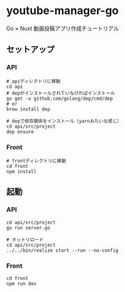# youtube-manager-go
Go × Nuxt 動画投稿アプリ作成チュートリアル

## セットアップ

### API

```bash:
# apiディレクトリに移動
cd api
# depがインストールされていなければインストール
go get -u github.com/golang/dep/cmd/dep
# or
brew install dep

# depで依存関係をインストール（yarnみたいな感じ）
cd api/src/project
dep ensure
```

### Front

```bash:
# frontディレクトリに移動
cd front
npm install
```

## 起動

### API

```bash:
cd api/src/project
go run server.go

# ホットリロード
cd api/src/project
../../bin/realize start --run --no-config
```

### Front

```bash:
cd front
npm run dev
```